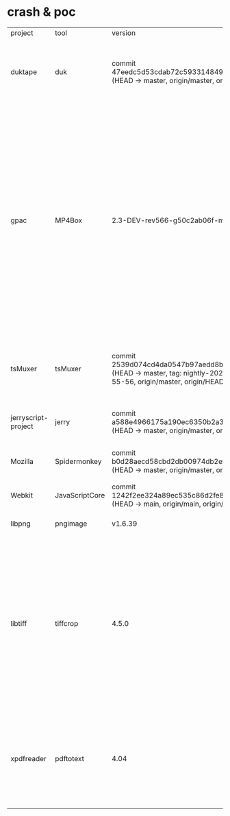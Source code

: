 # crash & poc
<table>
    <tr>
        <td>project</td>
        <td>tool</td>
        <td>version</td>
        <td>source</td>
        <td>type</td>
        <td>issue</td>
        <td>time</td>
    </tr>
    <tr>
        <td rowspan="6">duktape</td>
        <td rowspan="6">duk</td>
        <td rowspan="6">commit 47eedc5d53cdab72c5933148496b91142d5f0940 (HEAD -> master, origin/master, origin/HEAD)​</td>
        <td rowspan="6">https://github.com/svaarala/duktape.git</td>
        <td rowspan="6">stack-overflow</td>
        <td>https://github.com/svaarala/duktape/issues/2548</td>
        <td rowspan="6">2023.10.11</td>
    </tr>
    <tr>
        <td>https://github.com/svaarala/duktape/issues/2549</td>
    </tr>
    <tr>
        <td>https://github.com/svaarala/duktape/issues/2550</td>
    </tr>
    <tr>
        <td>https://github.com/svaarala/duktape/issues/2551</td>
    </tr>
    <tr>
        <td>https://github.com/svaarala/duktape/issues/2552</td>
    </tr>
    <tr>
        <td>https://github.com/svaarala/duktape/issues/2553</td>
    </tr>
    <tr>
        <td rowspan="16">gpac</td>
        <td rowspan="16">MP4Box</td>
        <td rowspan="16">2.3-DEV-rev566-g50c2ab06f-master</td>
        <td rowspan="16">https://github.com/gpac/gpac.git</td>
        <td>heap-use-after-free</td>
        <td>https://github.com/gpac/gpac/issues/2611</td>
        <td rowspan="16">2023.10.9</td>
    </tr>
    <tr>
        <td>double-free</td>
        <td>https://github.com/gpac/gpac/issues/2612</td>
    </tr>
    <tr>
        <td>stack-buffer-overflow</td>
        <td>https://github.com/gpac/gpac/issues/2613</td>
    </tr>
    <tr>
        <td rowspan="6">heap-buffer-overflow</td>
        <td>https://github.com/gpac/gpac/issues/2614</td>
    </tr>
    <tr>
        <td>https://github.com/gpac/gpac/issues/2615</td>
    </tr>
    <tr>
        <td>https://github.com/gpac/gpac/issues/2616</td>
    </tr>
    <tr>
        <td>https://github.com/gpac/gpac/issues/2617</td>
    </tr>
    <tr>
        <td>https://github.com/gpac/gpac/issues/2618</td>   
    </tr>
    <tr>     
        <td>https://github.com/gpac/gpac/issues/2619</td>
    </tr>
    <tr>
        <td rowspan="7">SEGV</td>
        <td>https://github.com/gpac/gpac/issues/2620</td>
    </tr>
    <tr>
        <td>https://github.com/gpac/gpac/issues/2621</td>
    </tr>
    <tr>
        <td>https://github.com/gpac/gpac/issues/2622</td>
    </tr>
    <tr>
        <td>https://github.com/gpac/gpac/issues/2623</td>
    </tr>
    <tr>
        <td>https://github.com/gpac/gpac/issues/2624</td>
    </tr>
    <tr>
        <td>https://github.com/gpac/gpac/issues/2625</td>
    </tr>
    <tr>
        <td>https://github.com/gpac/gpac/issues/2626</td>
    </tr>
    <tr>
        <td rowspan="6">tsMuxer</td>
        <td rowspan="6">tsMuxer</td>
        <td rowspan="6">commit 2539d074cd4da0547b97aedd8bc12252b973907c (HEAD -> master, tag: nightly-2023-10-05-01-55-56, origin/master, origin/HEAD)</td>
        <td rowspan="6">https://github.com/justdan96/tsMuxer.git</td>
        <td>SEGV</td>
        <td>https://github.com/justdan96/tsMuxer/issues/783</td>
        <td rowspan="6">2023.10.8</td>
    </tr>
    <tr>
        <td rowspan="5">heap-buffer-overflow</td>
        <td>https://github.com/justdan96/tsMuxer/issues/784</td>
    </tr>
    <tr>
        <td>https://github.com/justdan96/tsMuxer/issues/785</td>
    </tr>
    <tr>
        <td>https://github.com/justdan96/tsMuxer/issues/786</td>
    </tr>
    <tr>
        <td>https://github.com/justdan96/tsMuxer/issues/787</td>
    </tr>
    <tr>
        <td>https://github.com/justdan96/tsMuxer/issues/788</td>
    </tr>
    <tr>
        <td rowspan="2">jerryscript-project</td>
        <td rowspan="2">jerry</td>
        <td rowspan="2">commit a588e4966175a190ec6350b2a3689d30ed017ec9 (HEAD -> master, origin/master, origin/HEAD)</td>
        <td rowspan="2">https://github.com/jerryscript-project/jerryscript</td>
        <td rowspan="2">SEGV</td>
        <td>https://github.com/jerryscript-project/jerryscript/issues/5101</td>
        <td rowspan="2">2023.10.4</td>
    </tr>
    <tr>
        <td>https://github.com/jerryscript-project/jerryscript/issues/5102</td>
    </tr>
    <tr>
        <td rowspan="2">Mozilla</td>
        <td rowspan="2">Spidermonkey</td>
        <td rowspan="2">commit b0d28aecd58cbd2db00974db2ef8456856169fb4 (HEAD -> master, origin/master, origin/HEAD)</td>
        <td rowspan="2">https://github.com/mozilla/gecko-dev</td>
        <td rowspan="2">SEGV</td>
        <td>https://bugzilla.mozilla.org/show_bug.cgi?id=1856649</td>
        <td rowspan="2">2023.10.3</td>
    </tr>
    <tr>
        <td>https://bugzilla.mozilla.org/show_bug.cgi?id=1856646</td>
    </tr>
    <tr>
        <td>Webkit</td>
        <td>JavaScriptCore</td>
        <td>commit 1242f2ee324a89ec535c86d2fe89a86b0e8a1e52 (HEAD -> main, origin/main, origin/HEAD)</td>
        <td>https://github.com/WebKit/WebKit.git</td>
        <td>memory leaks</td>
        <td>https://bugs.webkit.org/show_bug.cgi?id=262370</td>
        <td>2023.9.29</td>
    </tr>
    <tr>
        <td>libpng</td>
        <td>pngimage</td>
        <td>v1.6.39</td>
        <td>https://github.com/glennrp/libpng</td>
        <td>heap-buffer-overflow</td>
        <td>https://github.com/glennrp/libpng/issues/481</td>
        <td>2023.6.14</td>
    </tr>
    <tr>
        <td rowspan="10">libtiff</td>
        <td rowspan="10">tiffcrop</td>
        <td rowspan="10">4.5.0</td>
        <td rowspan="10">https://gitlab.com/libtiff/libtiff</td>
        <td>heap-buffer-overflow & heap-use-after-free & SIGSEGV</td>
        <td>https://gitlab.com/libtiff/libtiff/-/issues/573</td>
        <td rowspan="10">2023.5.11</td>        
    </tr>
    <tr>
        <td rowspan="9">heap-buffer-overflow</td>
        <td>https://gitlab.com/libtiff/libtiff/-/issues/563</td>
    </tr>
    <tr>
        <td>https://gitlab.com/libtiff/libtiff/-/issues/562</td>
    </tr>
    <tr>
        <td>https://gitlab.com/libtiff/libtiff/-/issues/561</td>
    </tr>
    <tr>
        <td>https://gitlab.com/libtiff/libtiff/-/issues/564</td>
    </tr>
    <tr>
        <td>https://gitlab.com/libtiff/libtiff/-/issues/565</td>
    </tr>
    <tr>
        <td>https://gitlab.com/libtiff/libtiff/-/issues/566</td>
    </tr>
    <tr>
        <td>https://gitlab.com/libtiff/libtiff/-/issues/567</td>
    </tr>
    <tr>
        <td>https://gitlab.com/libtiff/libtiff/-/issues/568</td>
    </tr>
    <tr>
        <td>https://gitlab.com/libtiff/libtiff/-/issues/569</td>
    </tr>
    <tr>
        <td rowspan="5">xpdfreader</td>
        <td rowspan="5">pdftotext</td>
        <td rowspan="5">4.04</td>
        <td rowspan="5">https://dl.xpdfreader.com/xpdf-latest.tar.gz</td>
        <td rowspan="4">stack-overflow</td>
        <td>https://forum.xpdfreader.com/viewtopic.php?t=42378</td>
        <td rowspan="5">2022.12.26</td>
    </tr>
    </tr>
        <td>https://forum.xpdfreader.com/viewtopic.php?t=42376</td>
    </tr>
    </tr>
        <td>https://forum.xpdfreader.com/viewtopic.php?t=42377</td>
    </tr>
    </tr>
        <td>https://forum.xpdfreader.com/viewtopic.php?t=42379</td>
    </tr>
    <tr>
        <td>SIGSEGV</td>
        <td>https://forum.xpdfreader.com/viewtopic.php?t=44307</td>
    </tr>
</table>

